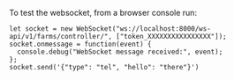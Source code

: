 To test the websocket, from a browser console run:

    let socket = new WebSocket("ws://localhost:8000/ws-api/v1/farms/controller/", ["token_XXXXXXXXXXXXXXXX"]);
    socket.onmessage = function(event) {
      console.debug("WebSocket message received:", event);
    };
    socket.send('{"type": "tel", "hello": "there"}')